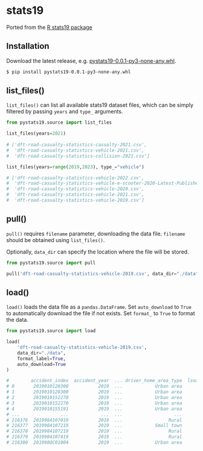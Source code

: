 # stats19

Ported from the [R stats19 package](https://github.com/ropensci/stats19)

## Installation

Download the latest release, e.g. [pystats19-0.0.1-py3-none-any.whl](https://github.com/Mayazure/py-stats19/releases/download/py-stats19-v0.0.1/pystats19-0.0.1-py3-none-any.whl).

```bash
$ pip install pystats19-0.0.1-py3-none-any.whl
```

## list_files()

`list_files()` can list all available stats19 dataset files, which can be simply filtered by passing `years` and `type_` arguments.

```python
from pystats19.source import list_files

list_files(years=2021)
 
# ['dft-road-casualty-statistics-casualty-2021.csv',
#  'dft-road-casualty-statistics-vehicle-2021.csv',
#  'dft-road-casualty-statistics-collision-2021.csv']

list_files(years=range(2019,2023), type_="vehicle")

# ['dft-road-casualty-statistics-vehicle-2022.csv',
#  'dft-road-casualty-statistics-vehicle-e-scooter-2020-Latest-Published-Year.csv',
#  'dft-road-casualty-statistics-vehicle-2020.csv',
#  'dft-road-casualty-statistics-vehicle-2021.csv',
#  'dft-road-casualty-statistics-vehicle-2019.csv']
```

## pull()

`pull()` requires `filename` parameter, downloading the data file. `filename` should be obtained using `list_files()`.  

Optionally, `data_dir` can specify the location where the file will be stored.

```python
from pystats19.source import pull

pull('dft-road-casualty-statistics-vehicle-2019.csv', data_dir="./data")
```

## load()

`load()` loads the data file as a `pandas.DataFrame`. Set `auto_download` to `True` to automatically download the file if not exists. Set `format_` to `True` to format the data.

```python
from pystats19.source import load

load(
    'dft-road-casualty-statistics-vehicle-2019.csv',
    data_dir="./data",
    format_label=True,
    auto_download=True
)

#        accident_index  accident_year  ... driver_home_area_type  lsoa_of_driver
# 0       2019010128300           2019  ...            Urban area              -1
# 1       2019010128300           2019  ...            Urban area              -1
# 2       2019010152270           2019  ...            Urban area              -1
# 3       2019010152270           2019  ...            Urban area              -1
# 4       2019010155191           2019  ...            Urban area              -1
# ...               ...            ...  ...                   ...             ...
# 216376  2019984107019           2019  ...                 Rural              -1
# 216377  2019984107219           2019  ...            Small town              -1
# 216378  2019984107219           2019  ...                 Rural              -1
# 216379  2019984107419           2019  ...                 Rural              -1
# 216380  201998QC01004           2019  ...            Urban area              -1
```